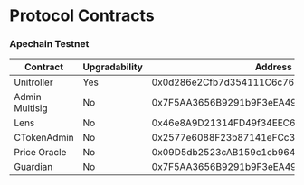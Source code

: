 # Protocol Contracts

### Apechain Testnet

| Contract       | Upgradability | Address                                    |
| -------------- | ------------- | ------------------------------------------ |
| Unitroller     | Yes           | 0x0d286e2Cfb7d354111C6c76AAaDbD6E64198667c |
| Admin Multisig | No            | 0x7F5AA3656B9291b9F3eEA4916282f08DdA68A348 |
| Lens           | No            | 0x46e8A9D21314FD49f34EEC6ac3C2Ae69749e8154 |
| CTokenAdmin    | No            | 0x2577e6088F23b87141eFCc34F3227b9793D3D740 |
| Price Oracle   | No            | 0x09D5db2523cAB159c1cb9640883C40929179999F |
| Guardian       | No            | 0x7F5AA3656B9291b9F3eEA4916282f08DdA68A348 |

